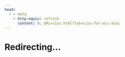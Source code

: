 ```yaml
---
head:
  - - meta
    - http-equiv: refresh
      content: 0; URL=cios.html?tab=cios-for-wii-mini
---
```


# Redirecting...
